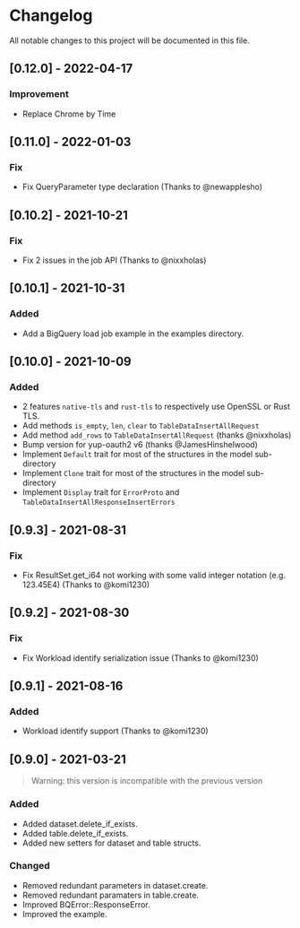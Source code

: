 # Changelog

All notable changes to this project will be documented in this file.

## [0.12.0] - 2022-04-17

### Improvement

- Replace Chrome by Time

## [0.11.0] - 2022-01-03

### Fix

- Fix QueryParameter type declaration (Thanks to @newapplesho)

## [0.10.2] - 2021-10-21

### Fix

- Fix 2 issues in the job API (Thanks to @nixxholas)

## [0.10.1] - 2021-10-31

### Added

- Add a BigQuery load job example in the examples directory.

## [0.10.0] - 2021-10-09

### Added

- 2 features `native-tls` and `rust-tls` to respectively use OpenSSL or Rust TLS.
- Add methods `is_empty`, `len`, `clear` to `TableDataInsertAllRequest`
- Add method `add_rows` to `TableDataInsertAllRequest` (thanks @nixxholas)
- Bump version for yup-oauth2 v6 (thanks @JamesHinshelwood)
- Implement `Default` trait for most of the structures in the model sub-directory
- Implement `Clone` trait for most of the structures in the model sub-directory
- Implement `Display` trait for `ErrorProto` and `TableDataInsertAllResponseInsertErrors`

## [0.9.3] - 2021-08-31

### Fix 

- Fix ResultSet.get_i64 not working with some valid integer notation (e.g. 123.45E4) (Thanks to @komi1230)


## [0.9.2] - 2021-08-30

### Fix

- Fix Workload identify serialization issue (Thanks to @komi1230)

## [0.9.1] - 2021-08-16

### Added

- Workload identify support (Thanks to @komi1230)

## [0.9.0] - 2021-03-21

> Warning: this version is incompatible with the previous version

### Added

- Added dataset.delete_if_exists.
- Added table.delete_if_exists.
- Added new setters for dataset and table structs.

### Changed

- Removed redundant parameters in dataset.create.
- Removed redundant paramaters in table.create.
- Improved BQError::ResponseError.
- Improved the example.
